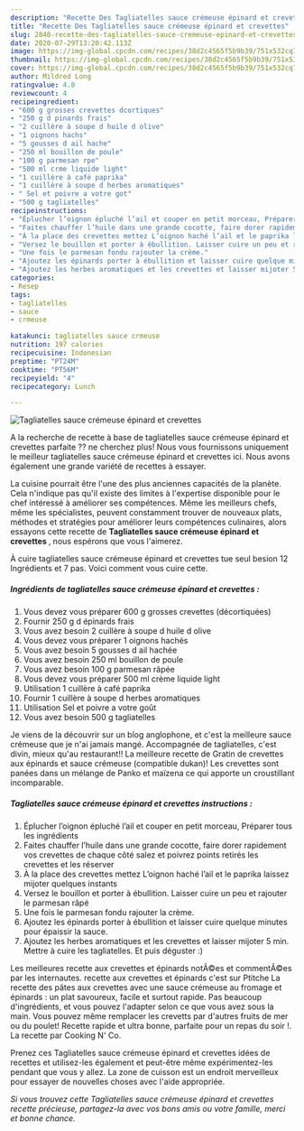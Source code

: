 ```yaml
---
description: "Recette Des Tagliatelles sauce crémeuse épinard et crevettes"
title: "Recette Des Tagliatelles sauce crémeuse épinard et crevettes"
slug: 2840-recette-des-tagliatelles-sauce-cremeuse-epinard-et-crevettes
date: 2020-07-29T13:20:42.113Z
image: https://img-global.cpcdn.com/recipes/38d2c4565f5b9b39/751x532cq70/tagliatelles-sauce-cremeuse-epinard-et-crevettes-photo-principale-de-la-recette.jpg
thumbnail: https://img-global.cpcdn.com/recipes/38d2c4565f5b9b39/751x532cq70/tagliatelles-sauce-cremeuse-epinard-et-crevettes-photo-principale-de-la-recette.jpg
cover: https://img-global.cpcdn.com/recipes/38d2c4565f5b9b39/751x532cq70/tagliatelles-sauce-cremeuse-epinard-et-crevettes-photo-principale-de-la-recette.jpg
author: Mildred Long
ratingvalue: 4.8
reviewcount: 4
recipeingredient:
- "600 g grosses crevettes dcortiques"
- "250 g d pinards frais"
- "2 cuillère à soupe d huile d olive"
- "1 oignons hachs"
- "5 gousses d ail hache"
- "250 ml bouillon de poule"
- "100 g parmesan rpe"
- "500 ml crme liquide light"
- "1 cuillère à café paprika"
- "1 cuillère à soupe d herbes aromatiques"
- " Sel et poivre a votre got"
- "500 g tagliatelles"
recipeinstructions:
- "Éplucher l’oignon épluché l’ail et couper en petit morceau, Préparer tous les ingrédients"
- "Faites chauffer l’huile dans une grande cocotte, faire dorer rapidement vos crevettes de chaque côté salez et poivrez points retirés les crevettes et les réserver"
- "À la place des crevettes mettez L’oignon haché l’ail et le paprika laissez mijoter quelques instants"
- "Versez le bouillon et porter à ébullition. Laisser cuire un peu et rajouter le parmesan râpé"
- "Une fois le parmesan fondu rajouter la crème."
- "Ajoutez les épinards porter à ébullition et laisser cuire quelque minutes pour épaissir la sauce."
- "Ajoutez les herbes aromatiques et les crevettes et laisser mijoter 5 min. Mettre à cuire les tagliatelles. Et puis déguster :)"
categories:
- Resep
tags:
- tagliatelles
- sauce
- crmeuse

katakunci: tagliatelles sauce crmeuse 
nutrition: 197 calories
recipecuisine: Indonesian
preptime: "PT24M"
cooktime: "PT56M"
recipeyield: "4"
recipecategory: Lunch

---
```



![Tagliatelles sauce crémeuse épinard et crevettes](https://img-global.cpcdn.com/recipes/38d2c4565f5b9b39/751x532cq70/tagliatelles-sauce-cremeuse-epinard-et-crevettes-photo-principale-de-la-recette.jpg)

A la recherche de recette à base de tagliatelles sauce crémeuse épinard et crevettes parfaite ?? ne cherchez plus! Nous vous fournissons uniquement le meilleur tagliatelles sauce crémeuse épinard et crevettes ici. Nous avons également une grande variété de recettes à essayer.

La cuisine pourrait être l'une des plus anciennes capacités de la planète. Cela n'indique pas qu'il existe des limites à l'expertise disponible pour le chef intéressé à améliorer ses compétences. Même les meilleurs chefs, même les spécialistes, peuvent constamment trouver de nouveaux plats, méthodes et stratégies pour améliorer leurs compétences culinaires, alors essayons cette recette de <strong> Tagliatelles sauce crémeuse épinard et crevettes </strong>, nous espérons que vous l'aimerez.

<!--inarticleads1-->

À cuire tagliatelles sauce crémeuse épinard et crevettes tue seul besion 12 Ingrédients et 7 pas. Voici comment vous cuire cette.

##### Ingrédients de tagliatelles sauce crémeuse épinard et crevettes :

1. Vous devez vous préparer 600 g grosses crevettes (décortiquées)
1. Fournir 250 g d épinards frais
1. Vous avez besoin 2 cuillère à soupe d huile d olive
1. Vous devez vous préparer 1 oignons hachés
1. Vous avez besoin 5 gousses d ail hachée
1. Vous avez besoin 250 ml bouillon de poule
1. Vous avez besoin 100 g parmesan râpée
1. Vous devez vous préparer 500 ml crème liquide light
1. Utilisation 1 cuillère à café paprika
1. Fournir 1 cuillère à soupe d herbes aromatiques
1. Utilisation  Sel et poivre a votre goût
1. Vous avez besoin 500 g tagliatelles


Je viens de la découvrir sur un blog anglophone, et c&#39;est la meilleure sauce crémeuse que je n&#39;ai jamais mangé. Accompagnée de tagliatelles, c&#39;est divin, mieux qu&#39;au restaurant!! La meilleure recette de Gratin de crevettes aux épinards et sauce crémeuse (compatible dukan)! Les crevettes sont panées dans un mélange de Panko et maïzena ce qui apporte un croustillant incomparable. 

<!--inarticleads2-->

##### Tagliatelles sauce crémeuse épinard et crevettes instructions :

1. Éplucher l’oignon épluché l’ail et couper en petit morceau, Préparer tous les ingrédients
1. Faites chauffer l’huile dans une grande cocotte, faire dorer rapidement vos crevettes de chaque côté salez et poivrez points retirés les crevettes et les réserver
1. À la place des crevettes mettez L’oignon haché l’ail et le paprika laissez mijoter quelques instants
1. Versez le bouillon et porter à ébullition. Laisser cuire un peu et rajouter le parmesan râpé
1. Une fois le parmesan fondu rajouter la crème.
1. Ajoutez les épinards porter à ébullition et laisser cuire quelque minutes pour épaissir la sauce.
1. Ajoutez les herbes aromatiques et les crevettes et laisser mijoter 5 min. Mettre à cuire les tagliatelles. Et puis déguster :)


Les meilleures recette aux crevettes et épinards notÃ©es et commentÃ©es par les internautes. recette aux crevettes et épinards c&#39;est sur Ptitche La recette des pâtes aux crevettes avec une sauce crémeuse au fromage et épinards : un plat savoureux, facile et surtout rapide. Pas beaucoup d&#39;ingrédients, et vous pouvez l&#39;adapter selon ce que vous avez sous la main. Vous pouvez même remplacer les crevetts par d&#39;autres fruits de mer ou du poulet! Recette rapide et ultra bonne, parfaite pour un repas du soir !. La recette par Cooking N&#39; Co. 

<!--inarticleads1-->

<p>
Prenez ces Tagliatelles sauce crémeuse épinard et crevettes idées de recettes et utilisez-les également et peut-être même expérimentez-les pendant que vous y allez. La zone de cuisson est un endroit merveilleux pour essayer de nouvelles choses avec l'aide appropriée.
</p>

<p>
<i>Si vous trouvez cette Tagliatelles sauce crémeuse épinard et crevettes recette précieuse, partagez-la avec vos bons amis ou votre famille, merci et bonne chance.</i>
</p>
